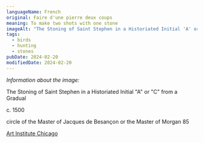 ```yaml
---
languageName: French
original: Faire d'une pierre deux coups
meaning: To make two shots with one stone
imageAlt: "The Stoning of Saint Stephen in a Historiated Initial 'A' or 'C' from a Gradual"
tags:
  - birds
  - hunting
  - stones
pubDate: 2024-02-20
modifiedDate: 2024-02-20
---
```


_Information about the image:_

The Stoning of Saint Stephen in a Historiated Initial "A" or "C" from a Gradual

c. 1500

circle of the Master of Jacques de Besançon or the Master of Morgan 85

[Art Institute Chicago](https://www.artic.edu/artworks/7579/the-stoning-of-saint-stephen-in-a-historiated-initial-a-or-c-from-a-gradual)

